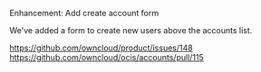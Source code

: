 Enhancement: Add create account form

We've added a form to create new users above the accounts list.

<https://github.com/owncloud/product/issues/148>
<https://github.com/owncloud/ocis/accounts/pull/115>
